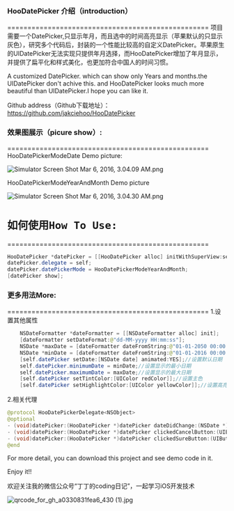 
### HooDatePicker 介绍（introduction）
==================================================
项目需要一个DatePicker,只显示年月，而且选中的时间高亮显示（苹果默认的只显示灰色），研究多个代码后，封装的一个性能比较高的自定义DatePicker。苹果原生的UIDatePicker无法实现只提供年月选择，而HooDatePicker增加了年月显示，并提供了扁平化和样式美化，也更加符合中国人的时间习惯。

A customized DatePicker. which can show only Years and months.the UIDatePicker don't achive this. and HooDatePicker looks much more beautiful than UIDatePicker.I hope you can like it.

Github address（Github下载地址）：https://github.com/jakciehoo/HooDatePicker
### 效果图展示（picure show）:
==================================================
HooDatePickerModeDate Demo picture:


![Simulator Screen Shot Mar 6, 2016, 3.04.09 AM.png](http://upload-images.jianshu.io/upload_images/1112722-99526bace022799d.png?imageMogr2/auto-orient/strip%7CimageView2/2/w/1240)

HooDatePickerModeYearAndMonth Demo picture


![Simulator Screen Shot Mar 6, 2016, 3.04.30 AM.png](http://upload-images.jianshu.io/upload_images/1112722-134a88183835d837.png?imageMogr2/auto-orient/strip%7CimageView2/2/w/1240)


# `如何使用How To Use:`
==================================================
```java  
HooDatePicker *datePicker = [[HooDatePicker alloc] initWithSuperView:self.view];
datePicker.delegate = self;
datePicker.datePickerMode = HooDatePickerModeYearAndMonth;
[datePicker show];
```   
### 更多用法More:
==================================================
1.设置其他属性
```java  
    NSDateFormatter *dateFormatter = [[NSDateFormatter alloc] init];
    [dateFormatter setDateFormat:@"dd-MM-yyyy HH:mm:ss"];
    NSDate *maxDate = [dateFormatter dateFromString:@"01-01-2050 00:00:00"];
    NSDate *minDate = [dateFormatter dateFromString:@"01-01-2016 00:00:00"];
    [self.datePicker setDate:[NSDate date] animated:YES];//设置默认日期
    self.datePicker.minimumDate = minDate;//设置显示的最小日期
    self.datePicker.maximumDate = maxDate;//设置显示的最大日期
    [self.datePicker setTintColor:[UIColor redColor]];//设置主色
    [self.datePicker setHighlightColor:[UIColor yellowColor]];//设置高亮颜色
```
2.相关代理
```java  
@protocol HooDatePickerDelegate<NSObject>
@optional
- (void)datePicker:(HooDatePicker *)datePicker dateDidChange:(NSDate *)date;
- (void)datePicker:(HooDatePicker *)datePicker clickedCancelButton:(UIButton *)sender;
- (void)datePicker:(HooDatePicker *)datePicker clickedSureButton:(UIButton *)sender date:(NSDate*)date;
@end
```
For more detail, you can download this project and see demo code in it.

Enjoy it!!

欢迎关注我的微信公众号“丁丁的coding日记”，一起学习iOS开发技术

![qrcode_for_gh_a0330831fea6_430 (1).jpg](http://upload-images.jianshu.io/upload_images/1112722-cfce03ad624ff2c0.jpg?imageMogr2/auto-orient/strip%7CimageView2/2/w/1240)
